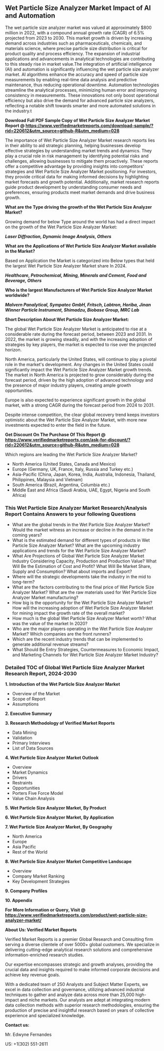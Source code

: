 <h2>Wet Particle Size Analyzer Market Impact of AI and Automation</h2>The wet particle size analyzer market was valued at approximately $800 million in 2022, with a compound annual growth rate (CAGR) of 6.5% projected from 2023 to 2030. This market growth is driven by increasing demand across industries such as pharmaceuticals, chemicals, and materials science, where precise particle size distribution is critical for product quality and process efficiency. The expansion of industrial applications and advancements in analytical technologies are contributing to this steady rise in market value.The integration of artificial intelligence (AI) and automation is significantly influencing the wet particle size analyzer market. AI algorithms enhance the accuracy and speed of particle size measurements by enabling real-time data analysis and predictive maintenance, thus reducing operational downtime. Automation technologies streamline the analytical processes, minimizing human error and improving consistency in measurements. These innovations not only boost operational efficiency but also drive the demand for advanced particle size analyzers, reflecting a notable shift towards smarter and more automated solutions in the industry.t</p><p id="" class=""><strong>Download Full PDF Sample Copy of Wet Particle Size Analyzer Market Report @ <a href="https://www.verifiedmarketreports.com/download-sample/?rid=220612&utm_source=github-R&utm_medium=028" target="_blank">https://www.verifiedmarketreports.com/download-sample/?rid=220612&utm_source=github-R&utm_medium=028</a></strong></p><p>The importance of&nbsp;Wet Particle Size Analyzer Market research reports lies in their ability to aid strategic planning, helping businesses develop effective strategies by understanding market trends and dynamics. They play a crucial role in risk management by identifying potential risks and challenges, allowing businesses to mitigate them proactively. These reports offer a competitive advantage by providing insights into competitors' strategies and Wet Particle Size Analyzer Market positioning. For investors, they provide critical data for making informed decisions by highlighting market forecasts and growth potential. Additionally, market research reports guide product development by understanding consumer needs and preferences, ensuring products meet market demands and drive business growth.</p><p><strong>What are the&nbsp;Type driving the growth of the Wet Particle Size Analyzer Market?</strong></p><p id="" class="">Growing demand for below Type around the world has had a direct impact on the growth of the Wet Particle Size Analyzer Market:</p><em><strong>Laser Diffraction, Dynamic Image Analysis, Others</strong></em></p><strong>What are the&nbsp;Applications&nbsp;of Wet Particle Size Analyzer Market available in the Market?</strong></p><p id="" class="">Based on Application the Market is categorized into Below types that held the largest Wet Particle Size Analyzer Market share In 2024.</p><em><strong>Healthcare, Petrochemical, Mining, Minerals and Cement, Food and Beverage, Others</strong></em></p><strong>Who is the largest Manufacturers of Wet Particle Size Analyzer Market worldwide?</strong></p><p><em><strong>Malvern Panalytical, Sympatec GmbH, Fritsch, Labtron, Horiba, Jinan Winner Particle Instrument, Shimadzu, Biobase Group, MRC Lab</strong></em></p><p id="" class=""><strong>Short Description About Wet Particle Size Analyzer Market:</strong></p><p>The global Wet Particle Size Analyzer Market is anticipated to rise at a considerable rate during the forecast period, between 2023 and 2031. In 2022, the market is growing steadily, and with the increasing adoption of strategies by key players, the market is expected to rise over the projected horizon.</p><p>North America, particularly the United States, will continue to play a pivotal role in the market's development. Any changes in the United States could significantly impact the Wet Particle Size Analyzer Market growth trends. The market in North America is projected to grow considerably during the forecast period, driven by the high adoption of advanced technology and the presence of major industry players, creating ample growth opportunities.</p><p>Europe is also expected to experience significant growth in the global market, with a strong CAGR during the forecast period from 2024 to 2031.</p><p>Despite intense competition, the clear global recovery trend keeps investors optimistic about the Wet Particle Size Analyzer Market, with more new investments expected to enter the field in the future.</p><p id="" class=""><strong>Get Discount On The Purchase Of This Report @ <a href="https://www.verifiedmarketreports.com/ask-for-discount/?rid=220612&utm_source=github-R&utm_medium=028" target="_blank">https://www.verifiedmarketreports.com/ask-for-discount/?rid=220612&utm_source=github-R&utm_medium=028</a></strong></p>Which regions are leading the Wet Particle Size Analyzer Market?</p><ul><li>North America (United States, Canada and Mexico)</li><li>Europe (Germany, UK, France, Italy, Russia and Turkey etc.)</li><li>Asia-Pacific (China, Japan, Korea, India, Australia, Indonesia, Thailand, Philippines, Malaysia and Vietnam)</li><li>South America (Brazil, Argentina, Columbia etc.)</li><li>Middle East and Africa (Saudi Arabia, UAE, Egypt, Nigeria and South Africa)</li></ul><h3 id="" class="">This Wet Particle Size Analyzer Market Research/Analysis Report Contains Answers to your following Questions</h3><ul><li>What are the global trends in the Wet Particle Size Analyzer Market? Would the market witness an increase or decline in the demand in the coming years?</li><li>What is the estimated demand for different types of products in Wet Particle Size Analyzer Market? What are the upcoming industry applications and trends for the Wet Particle Size Analyzer Market?</li><li>What Are Projections of Global Wet Particle Size Analyzer Market Industry Considering Capacity, Production and Production Value? What Will Be the Estimation of Cost and Profit? What Will Be Market Share, Supply and Consumption? What about imports and Export?</li><li>Where will the strategic developments take the industry in the mid to long-term?</li><li>What are the factors contributing to the final price of Wet Particle Size Analyzer Market? What are the raw materials used for Wet Particle Size Analyzer Market manufacturing?</li><li>How big is the opportunity for the Wet Particle Size Analyzer Market? How will the increasing adoption of Wet Particle Size Analyzer Market for mining impact the growth rate of the overall market?</li><li>How much is the global Wet Particle Size Analyzer Market worth? What was the value of the market In 2020?</li><li>Who are the major players operating in the Wet Particle Size Analyzer Market? Which companies are the front runners?</li><li>Which are the recent industry trends that can be implemented to generate additional revenue streams?</li><li>What Should Be Entry Strategies, Countermeasures to Economic Impact, and Marketing Channels for Wet Particle Size Analyzer Market Industry?</li></ul><h3 id="" class="">Detailed TOC of Global Wet Particle Size Analyzer Market Research Report, 2024-2030</h3><p id="" class=""><strong>1. Introduction of the Wet Particle Size Analyzer Market</strong></p><ul><li>Overview of the Market</li><li>Scope of Report</li><li>Assumptions</li></ul><p id="" class=""><strong>2. Executive Summary</strong></p><p id="" class=""><strong>3. Research Methodology of Verified Market Reports</strong></p><ul><li>Data Mining</li><li>Validation</li><li>Primary Interviews</li><li>List of Data Sources</li></ul><p id="" class=""><strong>4. Wet Particle Size Analyzer Market Outlook</strong></p><ul><li>Overview</li><li>Market Dynamics</li><li>Drivers</li><li>Restraints</li><li>Opportunities</li><li>Porters Five Force Model</li><li>Value Chain Analysis</li></ul><p id="" class=""><strong>5. Wet Particle Size Analyzer Market, By Product</strong></p><p id="" class=""><strong>6. Wet Particle Size Analyzer Market, By Application</strong></p><p id="" class=""><strong>7. Wet Particle Size Analyzer Market, By Geography</strong></p><ul><li>North America</li><li>Europe</li><li>Asia Pacific</li><li>Rest of the World</li></ul><p id="" class=""><strong>8. Wet Particle Size Analyzer Market Competitive Landscape</strong></p><ul><li>Overview</li><li>Company Market Ranking</li><li>Key Development Strategies</li></ul><p id="" class=""><strong>9. Company Profiles</strong></p><p id="" class=""><strong>10. Appendix</strong></p><p id="" class=""><strong>For More Information or Query, Visit @ <a href="https://www.verifiedmarketreports.com/product/wet-particle-size-analyzer-market/" target="_blank">https://www.verifiedmarketreports.com/product/wet-particle-size-analyzer-market/</a></strong></p><p id="" class=""><strong>About Us: Verified Market Reports</strong></p><p id="" class="">Verified Market Reports is a premier Global Research and Consulting firm serving a diverse clientele of over 5000+ global customers. We specialize in delivering cutting-edge analytical research solutions and comprehensive information-enriched research studies.</p><p id="" class="">Our expertise encompasses strategic and growth analyses, providing the crucial data and insights required to make informed corporate decisions and achieve key revenue goals.</p><p id="" class="">With a dedicated team of 250 Analysts and Subject Matter Experts, we excel in data collection and governance, utilizing advanced industrial techniques to gather and analyze data across more than 25,000 high-impact and niche markets. Our analysts are adept at integrating modern data collection methods with superior research methodologies, ensuring the production of precise and insightful research based on years of collective experience and specialized knowledge.</p><p id="" class=""><strong>Contact us:</strong></p><p id="" class="">Mr. Edwyne Fernandes</p><p id="" class="">US: +1(302) 551-2611</p>